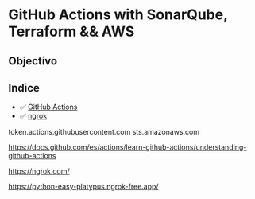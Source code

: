 # GitHub Actions with SonarQube, Terraform && AWS

## Objectivo



## Indice

- ✅ [GitHub Actions](#github-actions)
- ✅ [ngrok](#ngrok)


token.actions.githubusercontent.com
sts.amazonaws.com

https://docs.github.com/es/actions/learn-github-actions/understanding-github-actions

https://ngrok.com/

https://python-easy-platypus.ngrok-free.app/